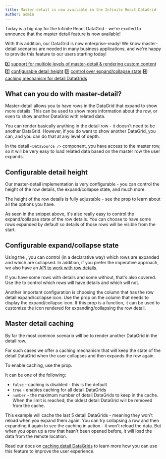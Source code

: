 ```yaml
---
title: Master detail is now available in the Infinite React DataGrid
author: admin
---
```


Today is a big day for the Infinite React DataGrid - we're excited to announce that the master detail feature is now available!

With this addition, our DataGrid is now enterprise-ready! We know master-detail scenarios are needed in many business applications, and we're happy to provide this feature to our users starting today!


<Note title="Master-detail highlights 🎉">

  1️⃣ [support for multiple levels of master-detail & rendering custom content](#what-can-you-do-with-master-detail)
  2️⃣ [configurable detail height](#configurable-detail-height)
  3️⃣ [control over expand/collapse state](#configurable-expandcollapse-state)
  4️⃣ [caching mechanism for detail DataGrids](#master-detail-caching)

</Note>

## What can you do with master-detail?

Master-detail allows you to have rows in the DataGrid that expand to show more details. This can be used to show more information about the row, or even to show another DataGrid with related data.

You can render basically anything in the detail row - it doesn't need to be another DataGrid. However, if you do want to show another DataGrid, you can, and you can do that at any level of depth.

In the detail `<DataSource />` component, you have access to the master row, so it will be very easy to load related data based on the master row the user expands.

<CSEmbed id="tender-cdn-9cpznx" code={false} size="md" title="Basic master detail DataGrid example"/>


## Configurable detail height

Our master-detail implementation is very configurable - you can control the height of the row details, the expand/collapse state, and much more.

The height of the row details is fully adjustable - see the <PropLink name="rowDetailHeight" /> prop to learn about all the options you have.

<CSEmbed id="beautiful-sammet-3gkwn9" code={false} size="md" title="Master detail with custom row detail height and custom content" />

As seen in the snippet above, it's also really easy to control the expand/collapse state of the row details. You can choose to have some rows expanded by default so details of those rows will be visible from the start.

## Configurable expand/collapse state

Using the <PropLink name="rowDetailState" />, you can control (in a declarative way) which rows are expanded and which are collapsed. In addition, if you prefer the imperative approach, we also have an [API to work with row details](/docs/reference/row-detail-api).

If you have some rows with details and some without, that's also covered. Use the <PropLink name="isRowDetailEnabled" /> to control which rows will have details and which will not.

<Note>

Another important configuration is choosing the column that has the row detail expand/collapse icon. Use the <PropLink name="columns.renderRowDetailIcon" /> prop on the column that needs to display the expand/collapse icon. If this prop is a function, it can be used to customize the icon rendered for expanding/collapsing the row detail.

</Note>

## Master detail caching

By far the most common scenario will be to render another DataGrid in the detail row.

For such cases we offer a caching mechanism that will keep the state of the detail DataGrid when the user collapses and then expands the row again.

<Note>


To enable caching, use the <PropLink name="rowDetailCache" /> prop.

It can be one of the following:
 - `false` - caching is disabled - this is the default
 - `true` - enables caching for all detail DataGrids
 - `number` - the maximum number of detail DataGrids to keep in the cache. When the limit is reached, the oldest detail DataGrid will be removed from the cache.


</Note>

<CSEmbed id="thirsty-browser-xxf6wf" code={false} size="md" title="Master detail DataGrid with caching for 5 detail DataGrids">

<Description>

This example will cache the last 5 detail DataGrids - meaning they won't reload when you expand them again.
You can try collapsing a row and then expanding it again to see the caching in action - it won't reload the data.
But when you open up a row that hasn't been opened before, it will load the data from the remote location.

</Description>

</CSEmbed>

Read our docs on [caching detail DataGrids](/docs/learn/master-detail/caching-detail-datagrid) to learn more how you can use this feature to improve the user experience.